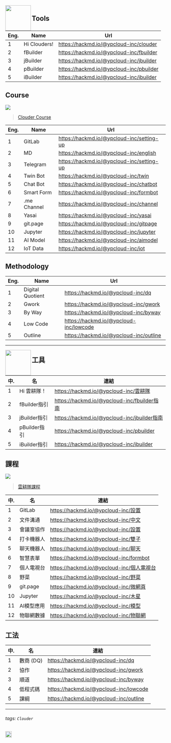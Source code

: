 <img align="left" height="80" src="https://m3.ypcloud.com/cms/jdi_cards_clouder_cms_6eae937bb7.png">

## Tools

| Eng. | Name | Url |
| --- | --- | --- |
| 1 | Hi Clouders! | https://hackmd.io/@ypcloud-inc/clouder |
| 2 | fBuilder | https://hackmd.io/@ypcloud-inc/fbuilder |
| 3 | jBuilder | https://hackmd.io/@ypcloud-inc/jbuilder |
| 4 | pBuilder | https://hackmd.io/@ypcloud-inc/pbuilder |
| 5 | iBuilder | https://hackmd.io/@ypcloud-inc/ibuilder |

## Course

![](https://m3.ypcloud.com/cms/12_courses_2d40e32881.png)
> [Clouder Course](https://hackmd.io/@ypcloud-inc/skill)

| Eng. | Name | Url |
| --- | --- | --- |
| 1  | GitLab      | https://hackmd.io/@ypcloud-inc/setting-up |
| 2  | MD          | https://hackmd.io/@ypcloud-inc/english |
| 3  | Telegram    | https://hackmd.io/@ypcloud-inc/setting-up |
| 4  | Twin Bot    | https://hackmd.io/@ypcloud-inc/twin |
| 5  | Chat Bot    | https://hackmd.io/@ypcloud-inc/chatbot |
| 6  | Smart Form  | https://hackmd.io/@ypcloud-inc/formbot |
| 7  | .me Channel | https://hackmd.io/@ypcloud-inc/channel |
| 8  | Yasai       | https://hackmd.io/@ypcloud-inc/yasai |
| 9  | git.page    | https://hackmd.io/@ypcloud-inc/gitpage |
| 10 | Jupyter     | https://hackmd.io/@ypcloud-inc/jupyter |
| 11 | AI Model    | https://hackmd.io/@ypcloud-inc/aimodel |
| 12 | IoT Data    | https://hackmd.io/@ypcloud-inc/iot |

## Methodology

| Eng. | Name | Url |
| --- | --- | --- |
| 1 | Digital Quotient | https://hackmd.io/@ypcloud-inc/dq |
| 2 | Gwork            | https://hackmd.io/@ypcloud-inc/gwork |
| 3 | By Way           | https://hackmd.io/@ypcloud-inc/byway |
| 4 | Low Code         | https://hackmd.io/@ypcloud-inc/lowcode |
| 5 | Outline          | https://hackmd.io/@ypcloud-inc/outline |

---

<img align="left" height="80" src="https://m3.ypcloud.com/cms/jdi_cards_clouder_cms_6eae937bb7.png">

## 工具

| 中. | 名 | 連結 |
| --- | ------------ | --- |
| 1 | Hi 雲耕隊！  | https://hackmd.io/@ypcloud-inc/雲耕隊 |
| 2 | fBuilder指引 | https://hackmd.io/@ypcloud-inc/fbuilder指南 |
| 3 | jBuilder指引 | https://hackmd.io/@ypcloud-inc/jbuilder指南 |
| 4 | pBuilder指引 | https://hackmd.io/@ypcloud-inc/pbuilder |
| 5 | iBuilder指引 | https://hackmd.io/@ypcloud-inc/ibuilder |

## 課程

![](https://m3.ypcloud.com/cms/abcd_b37589fb73.png)
> [雲耕隊課程](https://hackmd.io/@ypcloud-inc/雲耕隊課程)

| 中. | 名 | 連結 |
| --- | --- | --- |
| 1  | GitLab     | https://hackmd.io/@ypcloud-inc/設置 |
| 2  | 文件溝通   | https://hackmd.io/@ypcloud-inc/中文 |
| 3  | 會議室協作 | https://hackmd.io/@ypcloud-inc/設置 |
| 4  | 打卡機器人 | https://hackmd.io/@ypcloud-inc/雙子 |
| 5  | 聊天機器人 | https://hackmd.io/@ypcloud-inc/聊天 |
| 6  | 智慧表單   | https://hackmd.io/@ypcloud-inc/formbot |
| 7  | 個人電視台 | https://hackmd.io/@ypcloud-inc/個人電視台 |
| 8  | 野菜       | https://hackmd.io/@ypcloud-inc/野菜 |
| 9  | git.page   | https://hackmd.io/@ypcloud-inc/微網頁 |
| 10 | Jupyter    | https://hackmd.io/@ypcloud-inc/木星 |
| 11 | AI模型應用 | https://hackmd.io/@ypcloud-inc/模型 |
| 12 | 物聯網數據 | https://hackmd.io/@ypcloud-inc/物聯網 |

## 工法

| 中. | 名 | 連結 |
| --- | --- | --- |
| 1 | 數商 (DQ) | https://hackmd.io/@ypcloud-inc/dq |
| 2 | 協作      | https://hackmd.io/@ypcloud-inc/gwork |
| 3 | 順道      | https://hackmd.io/@ypcloud-inc/byway |
| 4 | 低程式碼  | https://hackmd.io/@ypcloud-inc/lowcode |
| 5 | 課綱      | https://hackmd.io/@ypcloud-inc/outline |

---
###### tags: `Clouder`

<img align="left" height="20" src="https://m3.ypcloud.com/cms/ypcloud_4201c3b7a8.png">
